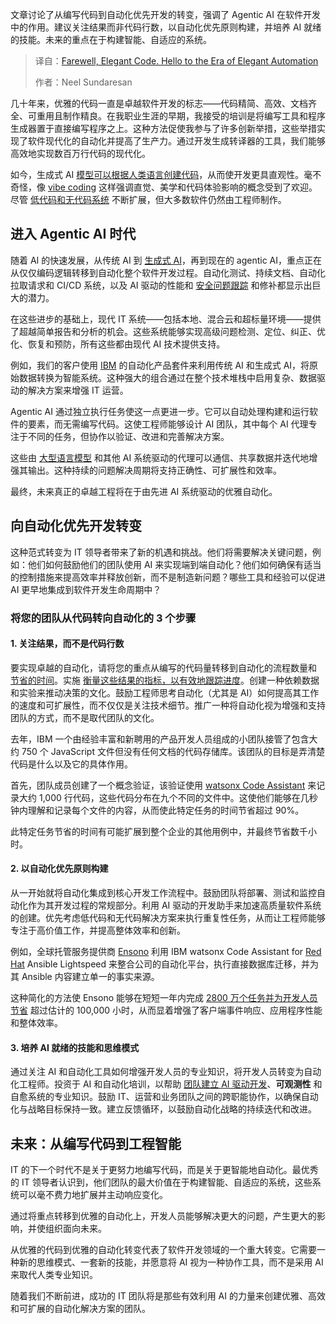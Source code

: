 
<!--
title: 告别优雅代码，迎来优雅自动化时代
cover: https://cdn.thenewstack.io/media/2025/06/e80597b1-arnold-francisca-f77bh3inupe-unsplash-scaled.jpg
summary: 文章讨论了从编写代码到自动化优先开发的转变，强调了 Agentic AI 在软件开发中的作用。建议关注结果而非代码行数，以自动化优先原则构建，并培养 AI 就绪的技能。未来的重点在于构建智能、自适应的系统。
-->

文章讨论了从编写代码到自动化优先开发的转变，强调了 Agentic AI 在软件开发中的作用。建议关注结果而非代码行数，以自动化优先原则构建，并培养 AI 就绪的技能。未来的重点在于构建智能、自适应的系统。

> 译自：[Farewell, Elegant Code. Hello to the Era of Elegant Automation](https://thenewstack.io/agentic-ai-is-quietly-replacing-developers/)
> 
> 作者：Neel Sundaresan

几十年来，优雅的代码一直是卓越软件开发的标志——代码精简、高效、文档齐全、可重用且制作精良。在我职业生涯的早期，我接受的培训是将编写工具和程序生成器置于直接编写程序之上。这种方法促使我参与了许多创新举措，这些举措实现了软件现代化的自动化并提高了生产力。通过开发生成转译器的工具，我们能够高效地实现数百万行代码的现代化。

如今，生成式 AI [模型可以根据人类语言创建代码](https://thenewstack.io/ai-coding-human-engineers-are-more-important-than-ever/)，从而使开发更具直观性。毫不奇怪，像 [vibe coding](https://thenewstack.io/to-vibe-or-not-to-vibe-when-and-where-to-use-vibe-coding/) 这样强调直觉、美学和代码体验影响的概念受到了欢迎。尽管 [低代码和无代码系统](https://thenewstack.io/low-code-vs-no-code/) 不断扩展，但大多数软件仍然由工程师制作。

## 进入 Agentic AI 时代

随着 AI 的快速发展，从传统 AI 到 [生成式 AI](https://thenewstack.io/ebooks/generative-ai/how-generative-ai-transforms-software-development/)，再到现在的 agentic AI，重点正在从仅仅编码逻辑转移到自动化整个软件开发过程。自动化测试、持续文档、自动化拉取请求和 CI/CD 系统，以及 AI 驱动的性能和 [安全问题跟踪](https://thenewstack.io/how-linux-kernel-deals-with-tracking-cve-security-issues/) 和修补都显示出巨大的潜力。

在这些进步的基础上，现代 IT 系统——包括本地、混合云和超标量环境——提供了超越简单报告和分析的机会。这些系统能够实现高级问题检测、定位、纠正、优化、恢复和预防，所有这些都由现代 AI 技术提供支持。

例如，我们的客户使用 [IBM](https://www.ibm.com?utm_content=inline+mention) 的自动化产品套件来利用传统 AI 和生成式 AI，将原始数据转换为智能系统。这种强大的组合通过在整个技术堆栈中启用复杂、数据驱动的解决方案来增强 IT 运营。

Agentic AI 通过独立执行任务使这一点更进一步。它可以自动处理构建和运行软件的要素，而无需编写代码。这使工程师能够设计 AI 团队，其中每个 AI 代理专注于不同的任务，但协作以验证、改进和完善解决方案。

这些由 [大型语言模型](https://thenewstack.io/what-is-a-large-language-model/) 和其他 AI 系统驱动的代理可以通信、共享数据并迭代地增强其输出。这种持续的问题解决周期将支持正确性、可扩展性和效率。

最终，未来真正的卓越工程将在于由先进 AI 系统驱动的优雅自动化。

## 向自动化优先开发转变

这种范式转变为 IT 领导者带来了新的机遇和挑战。他们将需要解决关键问题，例如：他们如何鼓励他们的团队使用 AI 来实现端到端自动化？他们如何确保有适当的控制措施来提高效率并释放创新，而不是制造新问题？哪些工具和经验可以促进 AI 更早地集成到软件开发生命周期中？

### 将您的团队从代码转向自动化的 3 个步骤

#### 1. 关注结果，而不是代码行数

要实现卓越的自动化，请将您的重点从编写的代码量转移到自动化的流程数量和 [节省的时间](https://www.ibm.com/case-studies/ibm-software-team)。实施 [衡量这些结果的指标，以有效地跟踪进度](https://thenewstack.io/set-goals-and-measure-progress-for-effective-ai-deployment/)。创建一种依赖数据和实验来推动决策的文化。鼓励工程师思考自动化（尤其是 AI）如何提高其工作的速度和可扩展性，而不仅仅是关注技术细节。推广一种将自动化视为增强和支持团队的方式，而不是取代团队的文化。

去年，IBM 一个由经验丰富和新聘用的产品开发人员组成的小团队接管了包含大约 750 个 JavaScript 文件但没有任何文档的代码存储库。该团队的目标是弄清楚代码是什么以及它的具体作用。

首先，团队成员创建了一个概念验证，该验证使用 [watsonx Code Assistant](https://www.ibm.com/case-studies/ibm-software-team) 来记录大约 1,000 行代码，这些代码分布在九个不同的文件中。这使他们能够在几秒钟内理解和记录每个文件的内容，从而使此特定任务的时间节省超过 90%。

此特定任务节省的时间有可能扩展到整个企业的其他用例中，并最终节省数千小时。

#### 2. 以自动化优先原则构建

从一开始就将自动化集成到核心开发工作流程中。鼓励团队将部署、测试和监控自动化作为其开发过程的常规部分。利用 AI 驱动的开发助手来加速高质量软件系统的创建。优先考虑低代码和无代码解决方案来执行重复性任务，从而让工程师能够专注于高价值工作，并提高整体效率和创新。

例如，全球托管服务提供商 [Ensono](https://www.ibm.com/case-studies/ensono) 利用 IBM watsonx Code Assistant for [Red Hat](https://www.openshift.com/try?utm_content=inline+mention) Ansible Lightspeed 来整合公司的自动化平台，执行直接数据库迁移，并为其 Ansible 内容建立单一的事实来源。

这种简化的方法使 Ensono 能够在短短一年内完成 [2800 万个任务并为开发人员节省](https://thenewstack.io/the-roi-of-speed-how-fast-code-delivery-saves-millions/) 超过估计的 100,000 小时，从而显着增强了客户端事件响应、应用程序性能和整体效率。

#### 3. 培养 AI 就绪的技能和思维模式

通过关注 AI 和自动化工具如何增强开发人员的专业知识，将开发人员转变为自动化工程师。投资于 AI 和自动化培训，以帮助 [团队建立 AI 驱动开发](https://thenewstack.io/building-high-performance-software-development-teams-7-tips/)、**可观测性** 和自愈系统的专业知识。鼓励 IT、运营和业务团队之间的跨职能协作，以确保自动化与战略目标保持一致。建立反馈循环，以鼓励自动化战略的持续迭代和改进。

## 未来：从编写代码到工程智能

IT 的下一个时代不是关于更努力地编写代码，而是关于更智能地自动化。最优秀的 IT 领导者认识到，他们团队的最大价值在于构建智能、自适应的系统，这些系统可以毫不费力地扩展并主动响应变化。

通过将重点转移到优雅的自动化上，开发人员能够解决更大的问题，产生更大的影响，并使组织面向未来。

从优雅的代码到优雅的自动化转变代表了软件开发领域的一个重大转变。它需要一种新的思维模式、一套新的技能，并愿意将 AI 视为一种协作工具，而不是采用 AI 来取代人类专业知识。

随着我们不断前进，成功的 IT 团队将是那些有效利用 AI 的力量来创建优雅、高效和可扩展的自动化解决方案的团队。